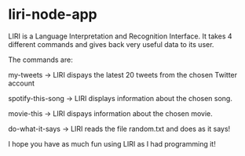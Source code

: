 # liri-node-app

LIRI is a Language Interpretation and Recognition Interface. It takes 4 different commands and gives back very useful data to its user.

The commands are:

my-tweets -> LIRI dispays the latest 20 tweets from the chosen Twitter account

spotify-this-song <type song> -> LIRI displays information about the chosen song.

movie-this <type movie> -> LIRI dispays information about the chosen movie.

do-what-it-says -> LIRI reads the file random.txt and does as it says!

I hope you have as much fun using LIRI as I had programming it!